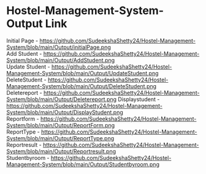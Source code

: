 # Hostel-Management-System- Output Link

Initial Page        - https://github.com/SudeekshaShetty24/Hostel-Management-System/blob/main/Output/initialPage.png                                                
Add Student         - https://github.com/SudeekshaShetty24/Hostel-Management-System/blob/main/Output/AddStudent.png                                                
Update Student      - https://github.com/SudeekshaShetty24/Hostel-Management-System/blob/main/Output/UpdateStudent.png                                               
DeleteStudent       - https://github.com/SudeekshaShetty24/Hostel-Management-System/blob/main/Output/DeleteStudent.png                                          
Deletereport        - https://github.com/SudeekshaShetty24/Hostel-Management-System/blob/main/Output/Deletereport.png
Displaystudent     - https://github.com/SudeekshaShetty24/Hostel-Management-System/blob/main/Output/DisplayStudent.png                                              
Reportform         - https://github.com/SudeekshaShetty24/Hostel-Management-System/blob/main/Output/ReportForm.png                                                  
ReportType         - https://github.com/SudeekshaShetty24/Hostel-Management-System/blob/main/Output/ReportType.png                                                   
Reportresult       - https://github.com/SudeekshaShetty24/Hostel-Management-System/blob/main/Output/Reportresult.png                                                  
Studentbyroom      - https://github.com/SudeekshaShetty24/Hostel-Management-System/blob/main/Output/Studentbyroom.png                                                

